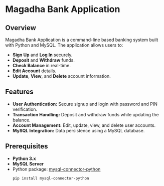 # Magadha Bank Application

## Overview
Magadha Bank Application is a command-line based banking system built with Python and MySQL. The application allows users to:
- **Sign Up** and **Log In** securely.
- **Deposit** and **Withdraw** funds.
- **Check Balance** in real-time.
- **Edit Account** details.
- **Update**, **View**, and **Delete** account information.

## Features
- **User Authentication:** Secure signup and login with password and PIN verification.
- **Transaction Handling:** Deposit and withdraw funds while updating the balance.
- **Account Management:** Edit, update, view, and delete user accounts.
- **MySQL Integration:** Data persistence using a MySQL database.

## Prerequisites
- **Python 3.x**
- **MySQL Server**
- Python package: [mysql-connector-python](https://pypi.org/project/mysql-connector-python/)
  ```bash
  pip install mysql-connector-python
